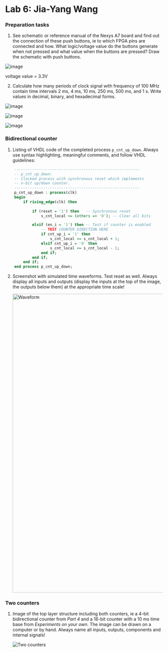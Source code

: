 # Lab 6: Jia-Yang Wang

### Preparation tasks
1. See schematic or reference manual of the Nexys A7 board and find out the connection of these push buttons, ie to which FPGA pins are connected and how. What logic/voltage value do the buttons generate when not pressed and what value when the buttons are pressed? Draw the schematic with push buttons.

![image](https://user-images.githubusercontent.com/99410896/158815074-867f3496-f0b5-490f-8332-bc14aa175be6.png)

voltage value = 3.3V

2. Calculate how many periods of clock signal with frequency of 100 MHz contain time intervals 2 ms, 4 ms, 10 ms, 250 ms, 500 ms, and 1 s. Write values in decimal, binary, and hexadecimal forms.

![image](https://user-images.githubusercontent.com/99410896/158815716-94116f4d-7570-4d28-949f-694e3f13fa57.png)

![image](https://user-images.githubusercontent.com/99410896/158815732-17cc365b-2295-4814-9345-baeffa56ed17.png)

![image](https://user-images.githubusercontent.com/99410896/158818252-2095f53c-56ee-4c71-bbe2-460e9b951dcc.png)




### Bidirectional counter

1. Listing of VHDL code of the completed process `p_cnt_up_down`. Always use syntax highlighting, meaningful comments, and follow VHDL guidelines:

```vhdl
    --------------------------------------------------------
    -- p_cnt_up_down:
    -- Clocked process with synchronous reset which implements
    -- n-bit up/down counter.
    --------------------------------------------------------
    p_cnt_up_down : process(clk)
    begin
        if rising_edge(clk) then
        
            if (reset = '1') then   -- Synchronous reset
                s_cnt_local <= (others => '0'); -- Clear all bits

            elsif (en_i = '1') then -- Test if counter is enabled
                -- TEST COUNTER DIRECTION HERE
                if cnt_up_i = '1' then
                    s_cnt_local <= s_cnt_local + 1;
                elsif cnt_up_i = '0' then
                    s_cnt_local <= s_cnt_local - 1; 
                end if;
            end if;
        end if;
    end process p_cnt_up_down;
```

2. Screenshot with simulated time waveforms. Test reset as well. Always display all inputs and outputs (display the inputs at the top of the image, the outputs below them) at the appropriate time scale!

   <img width="956" alt="Waveform" src="https://user-images.githubusercontent.com/99410896/159708440-dcecfec7-b355-4cbf-9165-27a1d0f5dfbc.png">


### Two counters

1. Image of the top layer structure including both counters, ie a 4-bit bidirectional counter from *Part 4* and a 16-bit counter with a 10 ms time base from *Experiments on your own*. The image can be drawn on a computer or by hand. Always name all inputs, outputs, components and internal signals!

   ![Two counters](https://user-images.githubusercontent.com/99410896/159720091-bd52b515-90f1-4bef-b0a9-37b997724e77.jpg)

